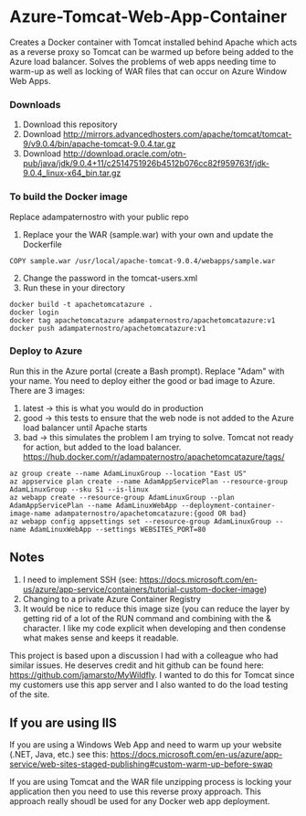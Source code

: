 # Azure-Tomcat-Web-App-Container
Creates a Docker container with Tomcat installed behind Apache which acts as a reverse proxy so Tomcat can be warmed up before being added to the Azure load balancer.  Solves the problems of web apps needing time to warm-up as well as locking of WAR files that can occur on Azure Window Web Apps.

### Downloads
1. Download this repository
2. Download http://mirrors.advancedhosters.com/apache/tomcat/tomcat-9/v9.0.4/bin/apache-tomcat-9.0.4.tar.gz
3. Download http://download.oracle.com/otn-pub/java/jdk/9.0.4+11/c2514751926b4512b076cc82f959763f/jdk-9.0.4_linux-x64_bin.tar.gz

### To build the Docker image
Replace adampaternostro with your public repo
1. Replace your the WAR (sample.war) with your own and update the Dockerfile
```
COPY sample.war /usr/local/apache-tomcat-9.0.4/webapps/sample.war
```
2. Change the password in the tomcat-users.xml
3. Run these in your directory
```
docker build -t apachetomcatazure .
docker login
docker tag apachetomcatazure adampaternostro/apachetomcatazure:v1
docker push adampaternostro/apachetomcatazure:v1
```

### Deploy to Azure
Run this in the Azure portal (create a Bash prompt). Replace "Adam" with your name.
You need to deploy either the good or bad image to Azure.  
There are 3 images:
1. latest -> this is what you would do in production
2. good -> this tests to ensure that the web node is not added to the Azure load balancer until Apache starts
3. bad -> this simulates the problem I am trying to solve.  Tomcat not ready for action, but added to the load balancer.
https://hub.docker.com/r/adampaternostro/apachetomcatazure/tags/
```
az group create --name AdamLinuxGroup --location "East US"
az appservice plan create --name AdamAppServicePlan --resource-group AdamLinuxGroup --sku S1 --is-linux
az webapp create --resource-group AdamLinuxGroup --plan AdamAppServicePlan --name AdamLinuxWebApp --deployment-container-image-name adampaternostro/apachetomcatazure:{good OR bad}
az webapp config appsettings set --resource-group AdamLinuxGroup --name AdamLinuxWebApp --settings WEBSITES_PORT=80
```

## Notes
1. I need to implement SSH (see: https://docs.microsoft.com/en-us/azure/app-service/containers/tutorial-custom-docker-image)
2. Changing to a private Azure Container Registry
3. It would be nice to reduce this image size (you can reduce the layer by getting rid of a lot of the RUN command and combining with the & character.  I like my code explicit when developing and then condense what makes sense and keeps it readable.

This project is based upon a discussion I had with a colleague who had similar issues. He deserves credit and hit github can be found here: https://github.com/jamarsto/MyWildfly.  I wanted to do this for Tomcat since my customers use this app server and I also wanted to do the load testing of the site.

## If you are using IIS
If you are using a Windows Web App and need to warm up your website (.NET, Java, etc.) see this: https://docs.microsoft.com/en-us/azure/app-service/web-sites-staged-publishing#custom-warm-up-before-swap

If you are using Tomcat and the WAR file unzipping process is locking your application then you need to use this reverse proxy approach.  This approach really shoudl be used for any Docker web app deployment.
